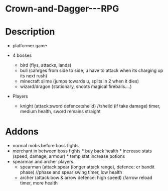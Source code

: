 # Crown-and-Dagger---RPG

# Description 
* platformer game
* 4 bosses
    * bird (flys, attacks, lands)
    * bull (cahrges from side to side, u have to attack when its charging up its next rush) 
    * minecraft slime (jumps towards u, splits in 2 when it dies)
    * wizard/dragon (stationary, shoots magical fireballs....)
 
* Players
    * knight (attack:sword defence:sheild) //sheild (if take damage) timer, medium health, sword remains straight
    
# Addons
* normal mobs before boss fights
* merchant in between boss fights
      * buy back health
      * increase stats (speed, damage, armour)
      * temp stat increase potions
* spearman and archer players
    * spearman (attack:spear (longer attack range), defence: cr bandit phase) //phase and spear swing timer, low health
    * archer (attack:bow & arrow defence: high speed)  //arrow reload timer, more health
 
